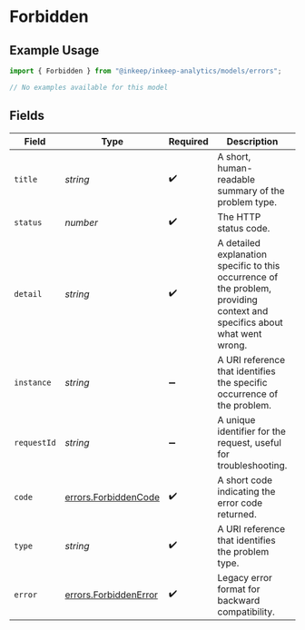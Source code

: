 # Forbidden

## Example Usage

```typescript
import { Forbidden } from "@inkeep/inkeep-analytics/models/errors";

// No examples available for this model
```

## Fields

| Field                                                                                                                     | Type                                                                                                                      | Required                                                                                                                  | Description                                                                                                               | Example                                                                                                                   |
| ------------------------------------------------------------------------------------------------------------------------- | ------------------------------------------------------------------------------------------------------------------------- | ------------------------------------------------------------------------------------------------------------------------- | ------------------------------------------------------------------------------------------------------------------------- | ------------------------------------------------------------------------------------------------------------------------- |
| `title`                                                                                                                   | *string*                                                                                                                  | :heavy_check_mark:                                                                                                        | A short, human-readable summary of the problem type.                                                                      | Forbidden                                                                                                                 |
| `status`                                                                                                                  | *number*                                                                                                                  | :heavy_check_mark:                                                                                                        | The HTTP status code.                                                                                                     | 403                                                                                                                       |
| `detail`                                                                                                                  | *string*                                                                                                                  | :heavy_check_mark:                                                                                                        | A detailed explanation specific to this occurrence of the problem, providing context and specifics about what went wrong. | Forbidden                                                                                                                 |
| `instance`                                                                                                                | *string*                                                                                                                  | :heavy_minus_sign:                                                                                                        | A URI reference that identifies the specific occurrence of the problem.                                                   | /conversations/123                                                                                                        |
| `requestId`                                                                                                               | *string*                                                                                                                  | :heavy_minus_sign:                                                                                                        | A unique identifier for the request, useful for troubleshooting.                                                          | req_1234567890                                                                                                            |
| `code`                                                                                                                    | [errors.ForbiddenCode](../../models/errors/forbiddencode.md)                                                              | :heavy_check_mark:                                                                                                        | A short code indicating the error code returned.                                                                          | forbidden                                                                                                                 |
| `type`                                                                                                                    | *string*                                                                                                                  | :heavy_check_mark:                                                                                                        | A URI reference that identifies the problem type.                                                                         | https://docs.inkeep.com/analytics-api/errors#forbidden                                                                    |
| `error`                                                                                                                   | [errors.ForbiddenError](../../models/errors/forbiddenerror.md)                                                            | :heavy_check_mark:                                                                                                        | Legacy error format for backward compatibility.                                                                           |                                                                                                                           |